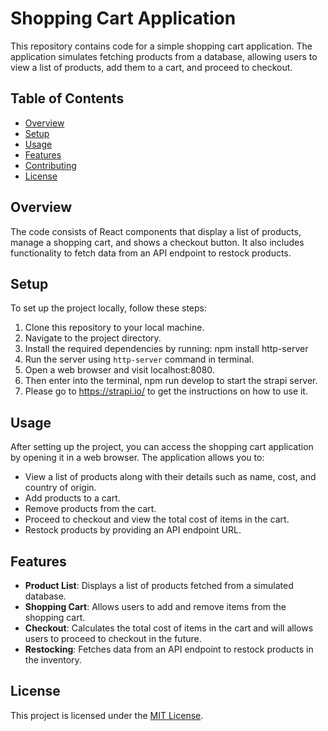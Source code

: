 # Shopping Cart Application

This repository contains code for a simple shopping cart application. The application simulates fetching products from a database, allowing users to view a list of products, add them to a cart, and proceed to checkout.

## Table of Contents

- [Overview](#overview)
- [Setup](#setup)
- [Usage](#usage)
- [Features](#features)
- [Contributing](#contributing)
- [License](#license)

## Overview

The code consists of React components that display a list of products, manage a shopping cart, and shows a checkout button. It also includes functionality to fetch data from an API endpoint to restock products.

## Setup

To set up the project locally, follow these steps:

1. Clone this repository to your local machine.
2. Navigate to the project directory.
3. Install the required dependencies by running:
npm install http-server 
4. Run the server using `http-server` command in terminal.
5. Open a web browser and visit localhost:8080.
6. Then enter into the terminal, npm run develop to start the strapi server. 
7. Please go to https://strapi.io/ to get the instructions on how to use it. 

## Usage

After setting up the project, you can access the shopping cart application by opening it in a web browser. The application allows you to:

- View a list of products along with their details such as name, cost, and country of origin.
- Add products to a cart.
- Remove products from the cart.
- Proceed to checkout and view the total cost of items in the cart.
- Restock products by providing an API endpoint URL.

## Features

- **Product List**: Displays a list of products fetched from a simulated database.
- **Shopping Cart**: Allows users to add and remove items from the shopping cart.
- **Checkout**: Calculates the total cost of items in the cart and will allows users to proceed to checkout in the future.
- **Restocking**: Fetches data from an API endpoint to restock products in the inventory.

## License

This project is licensed under the [MIT License](LICENSE).
